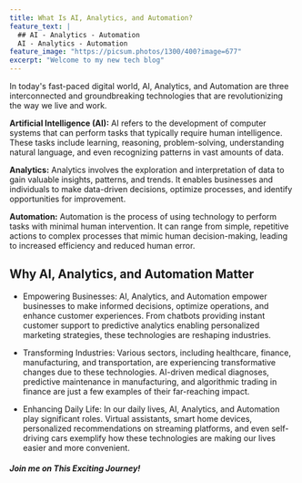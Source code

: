 ```yaml
---
title: What Is AI, Analytics, and Automation?
feature_text: |
  ## AI - Analytics - Automation
  AI - Analytics - Automation
feature_image: "https://picsum.photos/1300/400?image=677"
excerpt: "Welcome to my new tech blog"
---
```


In today's fast-paced digital world, AI, Analytics, and Automation are three interconnected and groundbreaking technologies that are revolutionizing the way we live and work.

**Artificial Intelligence (AI):** AI refers to the development of computer systems that can perform tasks that typically require human intelligence. These tasks include learning, reasoning, problem-solving, understanding natural language, and even recognizing patterns in vast amounts of data.

**Analytics:** Analytics involves the exploration and interpretation of data to gain valuable insights, patterns, and trends. It enables businesses and individuals to make data-driven decisions, optimize processes, and identify opportunities for improvement.

**Automation:** Automation is the process of using technology to perform tasks with minimal human intervention. It can range from simple, repetitive actions to complex processes that mimic human decision-making, leading to increased efficiency and reduced human error.

## Why AI, Analytics, and Automation Matter

- Empowering Businesses: AI, Analytics, and Automation empower businesses to make informed decisions, optimize operations, and enhance customer experiences. From chatbots providing instant customer support to predictive analytics enabling personalized marketing strategies, these technologies are reshaping industries.

- Transforming Industries: Various sectors, including healthcare, finance, manufacturing, and transportation, are experiencing transformative changes due to these technologies. AI-driven medical diagnoses, predictive maintenance in manufacturing, and algorithmic trading in finance are just a few examples of their far-reaching impact.

- Enhancing Daily Life: In our daily lives, AI, Analytics, and Automation play significant roles. Virtual assistants, smart home devices, personalized recommendations on streaming platforms, and even self-driving cars exemplify how these technologies are making our lives easier and more convenient.

##### _Join me on This Exciting Journey!_